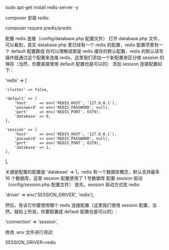 sudo apt-get install redis-server -y

composer 安装 redis:

composer require predis/predis

配置 redis 连接（config/database.php 配置文件）
打开 database.php 文件，可以看到，其实 database.php 里已经有一个 redis 的配置，redis 配置项里有一个 default 配置数组
你可以理解成那是 redis 缓存的默认配置，redis 的默认读写操作就通过这个配置来连接 redis，这里我们添加一个新配置来区分做 session 的保存（当然，你要直接使用 default 配置也是可以的）
添加 session 连接配置如下：


'redis' => [

    'cluster' => false,

    'default' => [
        'host'     => env('REDIS_HOST', '127.0.0.1'),
        'password' => env('REDIS_PASSWORD', null),
        'port'     => env('REDIS_PORT', 6379),
        'database' => 0,
    ],
    
    'session' => [
        'host'     => env('REDIS_HOST', '127.0.0.1'),
        'password' => env('REDIS_PASSWORD', null),
        'port'     => env('REDIS_PORT', 6379),
        'database' => 1,
    ],
],

关键是配置的配置是 'database' => 1，redis 有一个数据库概念，默认支持最多 16 个数据库，这里 session 配置使用了 1 号数据库
配置 sesison 驱动（config/session.php 配置文件）
首先，session 驱动方式改 redis:

'driver' => env('SESSION_DRIVER', 'redis'),

然后，告诉它你要使用哪个 redis 连接配置（这里我们使用 session 配置，当然，就如上所说，你要配置成 default 配置也是可以的）:

'connection' => 'session',

修改 .env 文件进行测试:

SESSION_DRIVER=redis

